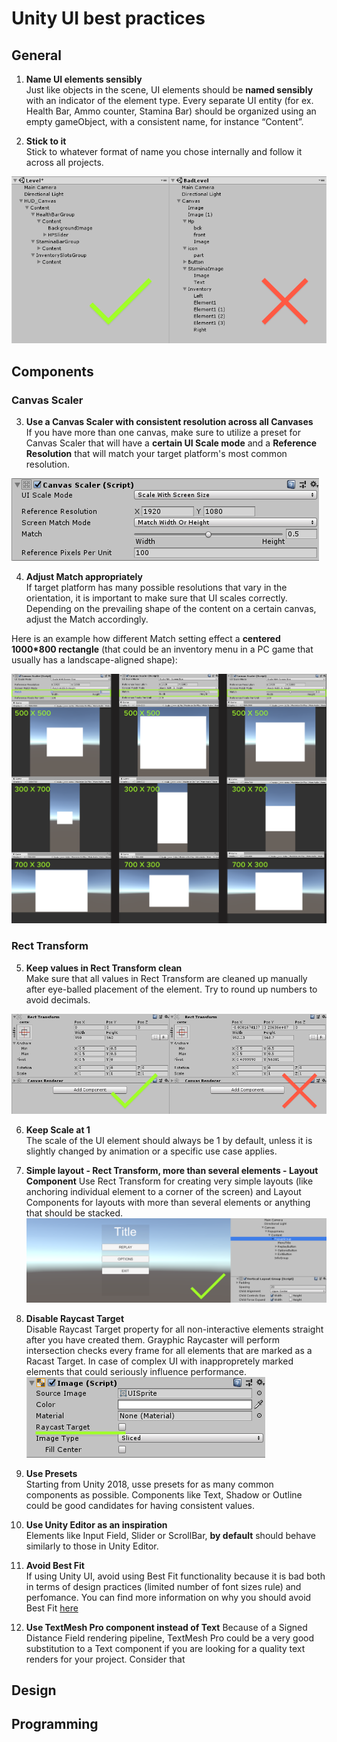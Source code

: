 
# Unity UI best practices
## General
1. __Name UI elements sensibly__ </br>
Just like objects in the scene, UI elements should be **named sensibly** with an indicator of the element type.
Every separate UI entity (for ex. Health Bar, Ammo counter, Stamina Bar) should be organized using an empty gameObject, with a consistent name, for instance “Content”.

2. __Stick to it__</br>
Stick to whatever format of name you chose internally and follow it across all projects.

![Alt](element_naming.png)
## Components
### Canvas Scaler
3. **Use a Canvas Scaler with consistent resolution across all Canvases** </br>
If you have more than one canvas, make sure to utilize a preset for Canvas Scaler that will have a **certain UI Scale mode** and a **Reference Resolution** that will match your target platform's most common resolution.  

![Alt](canvas_scaler.png)


4. **Adjust Match appropriately**</br>
If target platform has many possible resolutions that vary in the orientation, it is important to make sure that UI scales correctly. Depending on the prevailing shape of the content on a certain canvas, adjust the Match accordingly. 

Here is an example how different Match setting effect a **centered 1000*800 rectangle** (that could be an inventory menu in a PC game that usually has a landscape-aligned shape):

![Alt](match_example.png)

### Rect Transform
5. **Keep values in Rect Transform clean**</br>
Make sure that all values in Rect Transform are cleaned up manually after eye-balled placement of the element. Try to round up numbers to avoid decimals.

![Alt](rect_transform.png)

6. **Keep Scale at 1** </br>
The scale of the UI element should always be 1 by default, unless it is slightly changed by animation or a specific use case applies.

7. **Simple layout - Rect Transform, more than several elements - Layout Component**
Use Rect Transform for creating very simple layouts (like anchoring individual element to a corner of the screen) and Layout Components for layouts with more than several elements or anything that should be stacked.
![Alt](layout_component.png)

8. **Disable Raycast Target** </br>
Disable Raycast Target property for all non-interactive elements straight after you have created them. Grayphic Raycaster will perform intersection checks every frame for all elements that are marked as a Racast Target. In case of complex UI with inappropretely marked elements that  could seriously influence performance.
![Alt](raycast.png)

9. **Use Presets** </br>
Starting from Unity 2018, usse presets for as many common components as possible. Components like Text, Shadow or Outline could be good candidates for having consistent values. 

10. **Use Unity Editor as an inspiration** </br>
Elements like Input Field, Slider or ScrollBar, **by default** should behave similarly to those in Unity Editor.
 
 11. **Avoid Best Fit**</br>
 If using Unity UI, avoid using Best Fit functionality because it is bad both in terms of design practices (limited number of font sizes rule) and perfomance. You can find more information on why you should avoid Best Fit [here](https://unity3d.com/ru/learn/tutorials/topics/best-practices/optimizing-ui-controls)
11. **Use TextMesh Pro component instead of Text**
Because of a Signed Distance Field rendering pipeline, TextMesh Pro could be a very good substitution to a Text component if you are looking for a quality text renders for your project. Consider that  
## Design
## Programming

<!--stackedit_data:
eyJoaXN0b3J5IjpbLTg2MDM4MzI5MiwtMTkwMTM2ODUyLDEwMD
k4Njg4MDAsLTYzNzE4MTExNiwyMDY1OTgzMDQyLC00NzM1NTkz
MTUsMjQ1MTc2OTU2LDIwMjg1MTc4OTUsMjA1MjgwMzM2LC02Nj
Q0MDczNDcsMjAyNzUxMDMxOCw4MTM0NzkwNTYsMjEyMzYwMzEy
MywxMDQ1OTU3ODY5LC05ODE1NjMyNTIsODk3MjA4NDY3LC0xNT
IyMTE2NzM4LC0xNjMyMzEwMzYsLTEwMjI5MDI1NDgsMTU0MDc2
ODI3MV19
-->